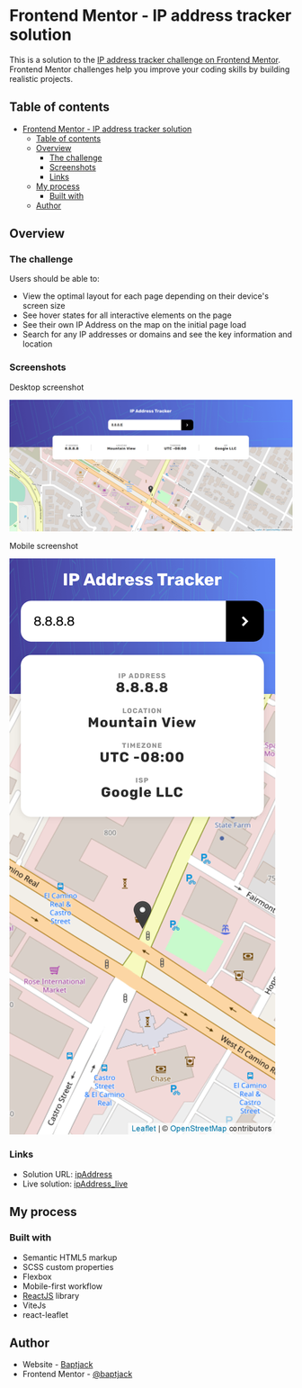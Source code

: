 # Frontend Mentor - IP address tracker solution

This is a solution to the [IP address tracker challenge on Frontend Mentor](https://www.frontendmentor.io/challenges/ip-address-tracker-I8-0yYAH0). Frontend Mentor challenges help you improve your coding skills by building realistic projects. 

## Table of contents

- [Frontend Mentor - IP address tracker solution](#frontend-mentor---ip-address-tracker-solution)
  - [Table of contents](#table-of-contents)
  - [Overview](#overview)
    - [The challenge](#the-challenge)
    - [Screenshots](#screenshots)
    - [Links](#links)
  - [My process](#my-process)
    - [Built with](#built-with)
  - [Author](#author)

## Overview

### The challenge

Users should be able to:

- View the optimal layout for each page depending on their device's screen size
- See hover states for all interactive elements on the page
- See their own IP Address on the map on the initial page load
- Search for any IP addresses or domains and see the key information and location


### Screenshots

Desktop screenshot

![desktop-screenshot](./src/assets/screenshots/ipAddress-desktop.png)

Mobile screenshot

![mobile-screenshot](./src/assets/screenshots/ipAddress-mobile.png)

### Links

- Solution URL: [ipAddress](https://github.com/Baptajck/ipAddress)
- Live solution: [ipAddress_live](https://baptajck.github.io/ipAddress/)

## My process

### Built with

- Semantic HTML5 markup
- SCSS custom properties
- Flexbox
- Mobile-first workflow
- [ReactJS](https://reactjs.org/) library
- ViteJs
- react-leaflet

## Author

- Website - [Baptjack](https://baptjack.fr)
- Frontend Mentor - [@baptjack](https://www.frontendmentor.io/profile/baptjack)
